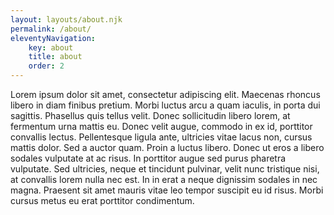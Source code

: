 ```yaml
---
layout: layouts/about.njk
permalink: /about/
eleventyNavigation:
    key: about
    title: about
    order: 2
---
```


 Lorem ipsum dolor sit amet, consectetur adipiscing elit. Maecenas rhoncus libero in diam finibus pretium. Morbi luctus arcu a quam iaculis, in porta dui sagittis. Phasellus quis tellus velit. Donec sollicitudin libero lorem, at fermentum urna mattis eu. Donec velit augue, commodo in ex id, porttitor convallis lectus. Pellentesque ligula ante, ultricies vitae lacus non, cursus mattis dolor. Sed a auctor quam. Proin a luctus libero. Donec ut eros a libero sodales vulputate at ac risus. In porttitor augue sed purus pharetra vulputate. Sed ultricies, neque et tincidunt pulvinar, velit nunc tristique nisi, at convallis lorem nulla nec est. In in erat a neque dignissim sodales in nec magna. Praesent sit amet mauris vitae leo tempor suscipit eu id risus. Morbi cursus metus eu erat porttitor condimentum.